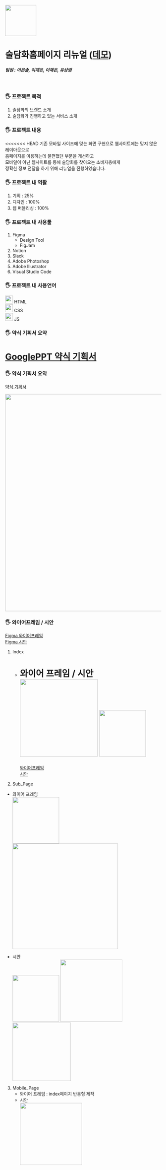 <img src="https://eunsoly.github.io/SDW_renewal/img/logo_%EC%8B%AC%EB%B3%BC.svg" alt="" width="100px"></img>

# 술담화홈페이지 리뉴얼 ([데모](https://eunsoly.github.io/SDW_renewal/))

##### 팀원 : 이은솔, 이제은, 이채은, 유상범

<br/>

### 🖐 프로젝트 목적

1. 술담화의 브랜드 소개
2. 술담화가 진행하고 있는 서비스 소개

### 🖐 프로젝트 내용

<<<<<<< HEAD
기존 모바일 사이즈에 맞는 화면 구현으로 웹사이트에는 맞지 않은 레이아웃으로 <br/>
홈페이지를 이용하는데 불편했던 부분을 개선하고<br/>
모바일이 아닌 웹사이트를 통해 술담화를 찾아오는 소비자층에게<br/>
정확한 정보 전달을 하기 위해 리뉴얼을 진행하였습니다.<br/>

### 🖐 프로젝트 내 역활

1. 기획 : 25%
2. 디자인 : 100%
3. 웹 퍼블리싱 : 100%

### 🖐 프로젝트 내 사용툴

1. Figma
   - Design Tool
   - FigJam
2. Notion
3. Slack
4. Adobe Photoshop
5. Adobe lllustrator
6. Visual Studio Code

### 🖐 프로젝트 내 사용언어

<img src="https://simpleicons.org/icons/html5.svg" alt="" width="25px" color="white"></img> HTML  
<img src="https://simpleicons.org/icons/css3.svg" alt="" width="25px" color="white"></img> CSS  
<img src="https://simpleicons.org/icons/javascript.svg" alt="" width="25px" color="white"></img> JS

### 🖐 약식 기획서 요약

# [GooglePPT 약식 기획서](https://docs.google.com/presentation/d/1sk3Ztypy4TUWd38GX3Doyaa2wZbujd7dWG24v442WVY/edit#)

### 🖐 약식 기획서 요약

[약식 기획서](https://docs.google.com/presentation/d/1sk3Ztypy4TUWd38GX3Doyaa2wZbujd7dWG24v442WVY/edit#)

<img src="https://raw.githubusercontent.com/EUNSOLY/SDW_renewal/master/README_IMG/%EC%95%BD%EC%8B%9D%EC%A0%9C%EC%95%88%EC%84%9C.PNG" alt="" width="700px"></img>

### 🖐 와이어프레임 / 시안

[Figma 와이어프레임](https://www.figma.com/file/YozkvhzSRsCPTOcm3J3be3/%EC%88%A0%EB%8B%B4%ED%99%94-%EB%A6%AC%EB%89%B4%EC%96%BC?node-id=0%3A1&t=plurUOPHobJ9oWzZ-1)  
[Figma 시안](https://www.figma.com/file/tFdyu5I7V5A9XKJUtR0Vnb/%EC%9D%B4%EC%9D%80%EC%86%94_%EC%88%A0%EB%8B%B4%ED%99%94?node-id=0%3A1&t=WlPbqTgRQM8xI7nI-1)

1. Index

   - 와이어 프레임 / 시안  
      <img src="https://raw.githubusercontent.com/EUNSOLY/SDW_renewal/473d3db96a16a6c03b4d09862db5fb392f02d058/README_IMG/%EC%9D%B8%EB%8D%B1%EC%8A%A4%EC%99%80%EC%9D%B4%EC%96%B4%ED%94%84%EB%A0%88%EC%9E%84.PNG" alt="" width="250px">
     </img>
     <img src="https://raw.githubusercontent.com/EUNSOLY/SDW_renewal/473d3db96a16a6c03b4d09862db5fb392f02d058/README_IMG/%EC%9D%B8%EB%8D%B1%EC%8A%A4%20%EC%8B%9C%EC%95%88.jpg" alt="" width="150px"></img>
     =======
     [와이어프레임](https://www.figma.com/file/YozkvhzSRsCPTOcm3J3be3/%EC%88%A0%EB%8B%B4%ED%99%94-%EB%A6%AC%EB%89%B4%EC%96%BC?node-id=0%3A1&t=plurUOPHobJ9oWzZ-1)  
     [시안]()

2. Sub_Page

- 와이어 프레임  
   <img src="https://raw.githubusercontent.com/EUNSOLY/SDW_renewal/473d3db96a16a6c03b4d09862db5fb392f02d058/README_IMG/%EC%84%9C%EB%B8%8C%ED%8E%98%EC%9D%B4%EC%A7%802%EC%99%80%EC%9D%B4%EC%96%B4%ED%94%84%EB%A0%88%EC%9E%84.PNG" alt="" width="150px"></img>
  <img src="https://raw.githubusercontent.com/EUNSOLY/SDW_renewal/473d3db96a16a6c03b4d09862db5fb392f02d058/README_IMG/%EC%84%9C%EB%B8%8C%ED%8E%98%EC%9D%B4%EC%A7%801%EC%99%80%EC%9D%B4%EC%96%B4%ED%94%84%EB%A0%88%EC%9E%84.PNG" alt="" width="340px"></img>

- 시안  
  <img src="https://raw.githubusercontent.com/EUNSOLY/SDW_renewal/473d3db96a16a6c03b4d09862db5fb392f02d058/README_IMG/%EB%8B%B4%ED%99%94%EB%A7%88%EC%BC%93%EC%8B%9C%EC%95%88.jpg" alt="" width="150px"></img>
  <img src="https://raw.githubusercontent.com/EUNSOLY/SDW_renewal/473d3db96a16a6c03b4d09862db5fb392f02d058/README_IMG/%EA%B5%AC%EB%8F%85%ED%8E%98%EC%9D%B4%EC%A7%80-%EC%83%81%ED%92%88%EC%A0%95%EB%B3%B4%EC%B0%BD%20%EC%8B%9C%EC%95%88.jpg" alt="" width="200px"></img>
  <img src="https://raw.githubusercontent.com/EUNSOLY/SDW_renewal/473d3db96a16a6c03b4d09862db5fb392f02d058/README_IMG/%EA%B5%AC%EB%8F%85%ED%8E%98%EC%9D%B4%EC%A7%80%20-%20%ED%9B%84%EA%B8%B0%EC%B0%BD%EC%8B%9C%EC%95%88.jpg" alt="" width="188px"></img>

3. Mobile_Page
   - 와이어 프레임 : index페이지 반응형 제작
   - 시안  
     <img src="https://raw.githubusercontent.com/EUNSOLY/SDW_renewal/473d3db96a16a6c03b4d09862db5fb392f02d058/README_IMG/%EC%9D%B8%EB%8D%B1%EC%8A%A4_%EB%AA%A8%EB%B0%94%EC%9D%BC%EC%8B%9C%EC%95%88.jpg" alt="" width="200px"></img>
